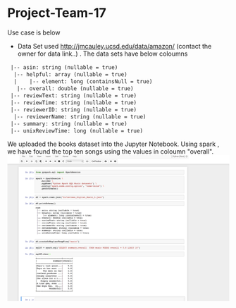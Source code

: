 # Project-Team-17
Use case is below

   -  Data Set used http://jmcauley.ucsd.edu/data/amazon/ (contact the owner for data link..) . The data sets have  below coloumns 
  
     |-- asin: string (nullable = true)
      |-- helpful: array (nullable = true)
      |    |-- element: long (containsNull = true)
       |-- overall: double (nullable = true)
     |-- reviewText: string (nullable = true)
     |-- reviewTime: string (nullable = true)
     |-- reviewerID: string (nullable = true)
      |-- reviewerName: string (nullable = true)
     |-- summary: string (nullable = true)
     |-- unixReviewTime: long (nullable = true)

 We uploaded the books dataset into the Jupyter Notebook. Using spark , we have found the top ten songs using the values in coloumn "overall".
 ![ScreenShot](https://github.com/SJSU272LabSP18/Project-Team-17/blob/master/Screen%20Shot%202018-02-20%20at%202.45.43%20PM.png)
